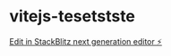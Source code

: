 # vitejs-tesetstste

[Edit in StackBlitz next generation editor ⚡️](https://stackblitz.com/~/github.com/glitched01/vitejs-tesetstste)